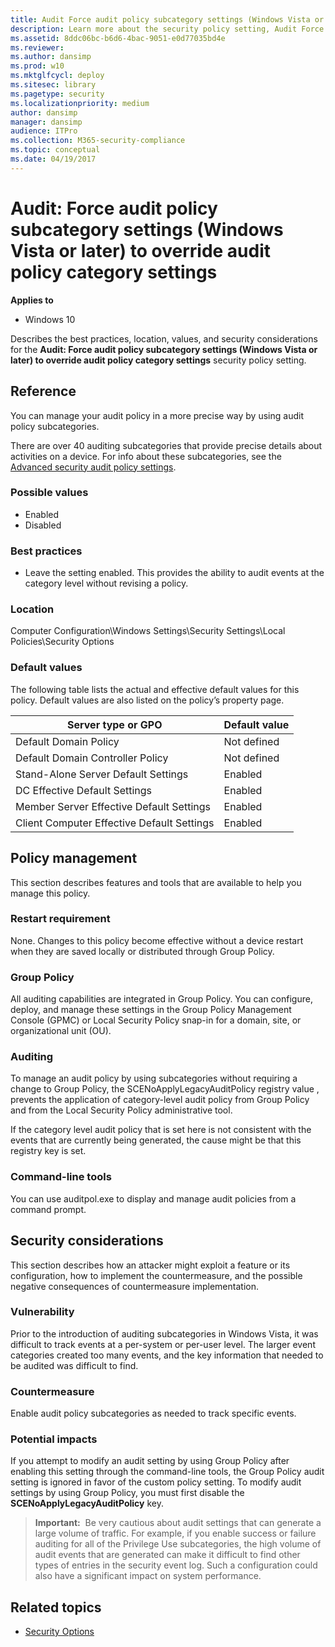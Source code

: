 ```yaml
---
title: Audit Force audit policy subcategory settings (Windows Vista or later) to override audit policy category settings (Windows 10)
description: Learn more about the security policy setting, Audit Force audit policy subcategory settings (Windows Vista or later) to override audit policy category settings.
ms.assetid: 8ddc06bc-b6d6-4bac-9051-e0d77035bd4e
ms.reviewer:
ms.author: dansimp
ms.prod: w10
ms.mktglfcycl: deploy
ms.sitesec: library
ms.pagetype: security
ms.localizationpriority: medium
author: dansimp
manager: dansimp
audience: ITPro
ms.collection: M365-security-compliance
ms.topic: conceptual
ms.date: 04/19/2017
---
```


# Audit: Force audit policy subcategory settings (Windows Vista or later) to override audit policy category settings

**Applies to**
-   Windows 10

Describes the best practices, location, values, and security considerations for the **Audit: Force audit policy subcategory settings (Windows Vista or later) to override audit policy category settings** security policy setting.

## Reference

You can manage your audit policy in a more precise way by using audit policy subcategories.

There are over 40 auditing subcategories that provide precise details about activities on a device. For info about these subcategories, see the [Advanced security audit policy settings](../auditing/advanced-security-audit-policy-settings.md).

### Possible values

-   Enabled
-   Disabled

### Best practices

-   Leave the setting enabled. This provides the ability to audit events at the category level without revising a policy.

### Location

Computer Configuration\\Windows Settings\\Security Settings\\Local Policies\\Security Options

### Default values

The following table lists the actual and effective default values for this policy. Default values are also listed on the policy’s property page.

| Server type or GPO | Default value |
| - | - |
| Default Domain Policy | Not defined |
| Default Domain Controller Policy | Not defined |
| Stand-Alone Server Default Settings | Enabled |
| DC Effective Default Settings | Enabled |
| Member Server Effective Default Settings | Enabled |
| Client Computer Effective Default Settings | Enabled |

## Policy management

This section describes features and tools that are available to help you manage this policy.

### Restart requirement

None. Changes to this policy become effective without a device restart when they are saved locally or distributed through Group Policy.

### Group Policy

All auditing capabilities are integrated in Group Policy. You can configure, deploy, and manage these settings in the Group Policy Management Console (GPMC) or Local Security Policy snap-in for a domain, site, or organizational unit (OU).

### Auditing

To manage an audit policy by using subcategories without requiring a change to Group Policy, the SCENoApplyLegacyAuditPolicy registry value , prevents the application of category-level audit policy from Group Policy and from the Local Security Policy administrative tool.

If the category level audit policy that is set here is not consistent with the events that are currently being generated, the cause might be that this registry key is set.

### Command-line tools

You can use auditpol.exe to display and manage audit policies from a command prompt.

## Security considerations

This section describes how an attacker might exploit a feature or its configuration, how to implement the countermeasure, and the possible negative consequences of countermeasure implementation.

### Vulnerability

Prior to the introduction of auditing subcategories in Windows Vista, it was difficult to track events at a per-system or per-user level. The larger event categories created too many events, and the key information that needed to be audited was difficult to find.

### Countermeasure

Enable audit policy subcategories as needed to track specific events.

### Potential impacts

If you attempt to modify an audit setting by using Group Policy after enabling this setting through the command-line tools, the Group Policy audit setting is ignored in favor of the custom policy setting. To modify audit settings by using Group Policy, you must first disable the
**SCENoApplyLegacyAuditPolicy** key.
> **Important:**  Be very cautious about audit settings that can generate a large volume of traffic. For example, if you enable success or failure auditing for all of the Privilege Use subcategories, the high volume of audit events that are generated can make it difficult to find other types of entries in the security event log. Such a configuration could also have a significant impact on system performance.

## Related topics

- [Security Options](security-options.md)


